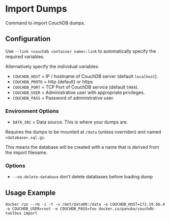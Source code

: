 # Import Dumps

Command to import CouchDB dumps.

## Configuration

Use `--link <couchdb container name>:link` to automatically specify the required variables.

Alternatively specify the individual variables:

- `COUCHDB_HOST` = IP / hostname of CouchDB server (default `localhost`).
- `COUCHDB_PROTO` = http (default) or https
- `COUCHDB_PORT` = TCP Port of CouchDB service (default `5984`).
- `COUCHDB_USER` = Administrative user with appropriate privileges.
- `COUCHDB_PASS` = Password of administrative user.

### Environment Options

- `DATA_SRC` = Data source. This is where your dumps are.

Requires the dumps to be mounted at `/data` (unless overriden) and named `<database>.sql.gz`.

This means the database will be created with a name that is derived from the import filename.

### Options

- `--no-delete-database` don't delete databases before loading dump

## Usage Example

```
docker run --rm -i -t -v /mnt/data00:/data -e COUCHDB_HOST=172.19.66.4 -e COUCHDB_USER=root -e COUCHDB_PASS=foo docker.io/panubo/couchdb-toolbox import
```
